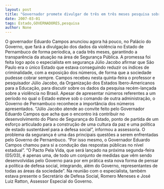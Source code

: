 ```yaml
---
layout: post
title: "Governador promete divulgar de três em três meses pesquisa sobre violência no Estado"
date: 2007-03-01
tags: Estado,GOVERNADORES,pesquisa
author: None
---
```

O governador Eduardo Campos anunciou agora há pouco, no Palácio do Governo, que fará a divulgação dos dados da violência no Estado de Pernambuco de forma períodica, a cada três meses, garantindo a transparência da atuação na área de Segurança Pública.
A promessa foi feita logo após o especialista em segurança Júlio Jacobo afirmar que São Paulo era o único Estado que estava conseguindo reduzir os índices de criminalidade, com a exposição dos números, de forma que a sociedade pudesse cobrar sempre.
Campos recebeu nesta quinta-feira o professor e pesquisador Júlio Jacobo, da Organização dos Estados Ibero-Americanos para a Educação, para discutir sobre os dados da pesquisa recém-lançada sobre a violência no Brasil. Apesar de apresentar números referentes a um período no qual o Estado esteve sob o comando de outra administração, o Governo de Pernambuco reconhece a importância dos números apresentados.
“Júlio Jacobo atende ao convite feito pelo Governador Eduardo Campos que acha que o encontro irá contribuir no desenvolvimento do Plano de Segurança do Estado, ponto de partida de um esforço articulado para a construção de uma cultura da paz e uma política de estado sustentável para a defesa social”, informou a assessoria. 
O problema da segurança é uma das principais questões a serem enfrentadas pelo Governo de Pernambuco. 
“Por isso mesmo, o Governador Eduardo Campos chamou para si a condução das respostas públicas no nível estadual”. 
“O Pacto Pela Vida, que será lançado na próxima segunda-feira (05/03), é apenas uma, de todo um conjunto de medidas que vêm sendo desenvolvidas pelo Governo para por em prática esta nova forma de pensar a política de defesa social, integrando, além do Governo, representantes de todas as áreas da sociedade”.
Na reunião com o especialista, também estava presente o Secretário de Defesa Social, Romero Meneses e José Luiz Ratton, Assessor Especial do Governo.  